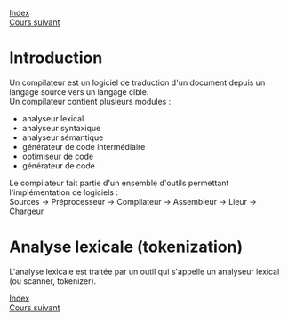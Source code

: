 [Index](./index.md)  
[Cours suivant](./cours_2.md)

# Introduction

Un compilateur est un logiciel de traduction d'un document depuis un langage source vers un langage cible.  
Un compilateur contient plusieurs modules :
- analyseur lexical
- analyseur syntaxique
- analyseur sémantique
- générateur de code intermédiaire
- optimiseur de code
- générateur de code

Le compilateur fait partie d'un ensemble d'outils permettant l'implémentation de logiciels :  
Sources -> Préprocesseur -> Compilateur -> Assembleur -> Lieur -> Chargeur

# Analyse lexicale (tokenization)

L'analyse lexicale est traitée par un outil qui s'appelle un analyseur lexical (ou scanner, tokenizer).

[Index](./index.md)  
[Cours suivant](./cours_2.md)

